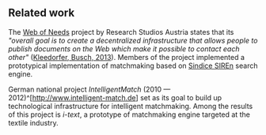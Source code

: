 ## Related work

The [Web of Needs](https://github.com/researchstudio-sat/webofneeds) project by Research Studios Austria states that its *"overall goal is to create a decentralized infrastructure that allows people to publish documents on the Web which make it possible to contact each other"* ([Kleedorfer, Busch, 2013](#Kleedorfer2013)).
Members of the project implemented a prototypical implementation of matchmaking based on [Sindice SIREn](http://www.sindicetech.com/siren.html) search engine.

German national project *IntelligentMatch* (2010 — 2012)^[<http://www.intelligent-match.de>] set as its goal to build up technological infrastructure for intelligent matchmaking.
Among the results of this project is *i-text*, a prototype of matchmaking engine targeted at the textile industry.

